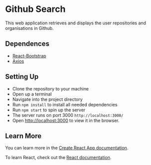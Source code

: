 # Github Search

This web application retrieves and displays the user repositories and organisations in Github.

## Dependences

- [React-Bootstrap](https://react-bootstrap.netlify.app/)
- [Axios](https://axios-http.com/docs/intro)


## Setting Up

- Clone the repository to your machine
- Open up a terminal
- Navigate into the project directory
- Run <code>npm install</code> to install all needed dependencies
- Run <code>npm start</code> to spin up the server
- The server runs on port 3000 <code>http://localhost:3000/</code>
- Open [http://localhost:3000](http://localhost:3000) to view it in the browser.

## Learn More

You can learn more in the [Create React App documentation](https://facebook.github.io/create-react-app/docs/getting-started).

To learn React, check out the [React documentation](https://reactjs.org/).
